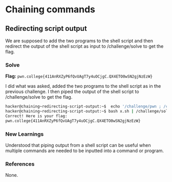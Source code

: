 # Chaining commands

## Redirecting script output
We are supposed to add the two programs to the shell script and then redirect the output of the shell script as input to /challenge/solve to get the flag. 

### Solve
**Flag:** `pwn.college{411AnRXZyP6fQvUAgT7y4uOCjgC.QX4ETO0wSN2gjNzEzW}`

I did what was asked, added the two programs to the shell script as in the previous challenge. I then piped the output of the shell script to /challenge/solve to get the flag. 

```bash
hacker@chaining~redirecting-script-output:~$  echo '/challenge/pwn ; /challenge/college' > x.sh
hacker@chaining~redirecting-script-output:~$ bash x.sh | /challenge/solve 
Correct! Here is your flag:
pwn.college{411AnRXZyP6fQvUAgT7y4uOCjgC.QX4ETO0wSN2gjNzEzW}
```

### New Learnings
Understood that piping output from a shell script can be useful when multiple commands are needed to be inputted into a command or program. 

### References 
None. 
